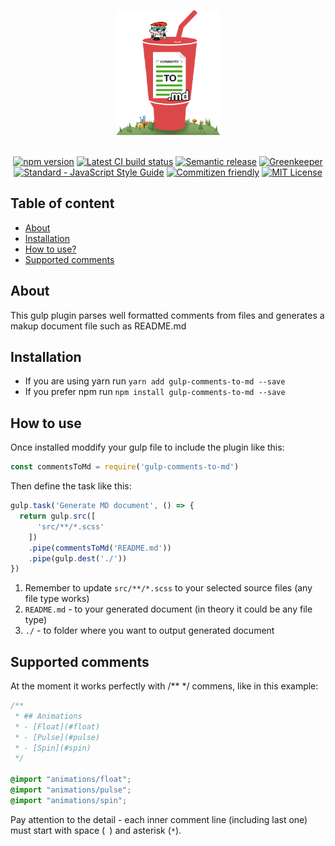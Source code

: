 <p align="center">
  <a href="https://github.com/SlimDogs/gulp-comments-to-md"><img src="https://github.com/SlimDogs/gulp-comments-to-md/blob/master/docs/assets/logo.png?raw=true" alt="Gulp comments to markdown document" height="200px"></a>
  <br>
  <br>
</p>

<p align="center">
  <a href="https://www.npmjs.com/package/gulp-comments-to-md"><img src="https://badge.fury.io/js/gulp-comments-to-md.svg" alt="npm version"></a>
  <a href="#" target="_blank"><img src="https://travis-ci.org/SlimDogs/gulp-comments-to-md.svg?branch=master" alt="Latest CI build status" title="Latest CI build status"></a>
  <a href="https://github.com/SlimDogs/gulp-comments-to-md" target="_blank"><img src="https://img.shields.io/badge/%20%20%F0%9F%93%A6%F0%9F%9A%80-semantic--release-e10079.svg" alt="Semantic release" title="Semantic release"></a>
  <a href="https://greenkeeper.io" target="_blank"><img src="https://badges.greenkeeper.io/SlimDogs/gulp-comments-to-md.svg" alt="Greenkeeper" title="Greenkeeper"></a>
  <a href="https://standardjs.com" target="_blank"><img src="https://img.shields.io/badge/code_style-standard-brightgreen.svg" alt="Standard - JavaScript Style Guide" title="Standard - JavaScript Style Guide"></a>
  <a href="http://commitizen.github.io/cz-cli" target="_blank"><img src="https://img.shields.io/badge/commitizen-friendly-brightgreen.svg" alt="Commitizen friendly" title="Commitizen friendly"></a>
  <a href="https://opensource.org/licenses/MIT" target="_blank"><img src="https://img.shields.io/badge/license-MIT-blue.svg" alt="MIT License" title="MIT License"></a>
</p>

## Table of content
- [About](#about)
- [Installation](#installation)
- [How to use?](#how-to-use)
- [Supported comments](#supported-comments)

## About
This gulp plugin parses well formatted comments from files and generates a makup document file such as README.md

## Installation
* If you are using yarn run `yarn add gulp-comments-to-md --save`
* If you prefer npm run `npm install gulp-comments-to-md --save`

## How to use
Once installed moddify your gulp file to include the plugin like this:
```js
const commentsToMd = require('gulp-comments-to-md')
```

Then define the task like this:
```js
gulp.task('Generate MD document', () => {
  return gulp.src([
      'src/**/*.scss'
    ])
    .pipe(commentsToMd('README.md'))
    .pipe(gulp.dest('./'))
})
```

1. Remember to update `src/**/*.scss` to your selected source files (any file type works)
2. `README.md` - to your generated document (in theory it could be any file type)
3. `./` - to folder where you want to output generated document

## Supported comments
At the moment it works perfectly with /** */ commens, like in this example:
```scss
/**
 * ## Animations
 * - [Float](#float)
 * - [Pulse](#pulse)
 * - [Spin](#spin)
 */

@import "animations/float";
@import "animations/pulse";
@import "animations/spin";
```
Pay attention to the detail - each inner comment line (including last one) must start with space (` `) and asterisk (`*`).